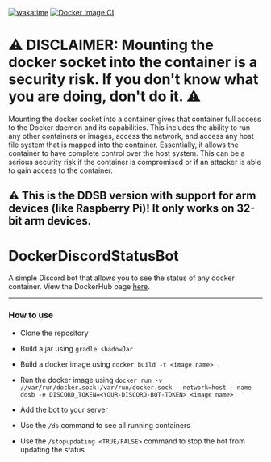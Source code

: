 [![wakatime](https://wakatime.com/badge/user/49ee5b93-5588-4f44-a2a6-bceec1836f4a/project/11927978-fe31-424f-8dc8-e6278c354e31.svg)](https://wakatime.com/badge/user/49ee5b93-5588-4f44-a2a6-bceec1836f4a/project/11927978-fe31-424f-8dc8-e6278c354e31) [![Docker Image CI](https://github.com/JonasFranke/DockerDiscordStatusBot/actions/workflows/docker-build.yml/badge.svg)](https://github.com/JonasFranke/DockerDiscordStatusBot/actions/workflows/docker-build.yml)
# ⚠️ DISCLAIMER: Mounting the docker socket into the container is a security risk. If you don't know what you are doing, don't do it. ⚠️
Mounting the docker socket into a container gives that container full access to the Docker daemon and its capabilities. This includes the ability to run any other containers or images, access the network, and access any host file system that is mapped into the container. Essentially, it allows the container to have complete control over the host system. This can be a serious security risk if the container is compromised or if an attacker is able to gain access to the container.

## ⚠️ This is the DDSB version with support for arm devices (like Raspberry Pi)! It only works on 32-bit arm devices.

# DockerDiscordStatusBot
A simple Discord bot that allows you to see the status of any docker container.
View the DockerHub page [here](https://hub.docker.com/r/jnsfrnk/ddsb).

---
### How to use
- Clone the repository
- Build a jar using ```gradle shadowJar```
- Build a docker image using ```docker build -t <image name> .```
- Run the docker image using ```docker run -v //var/run/docker.sock:/var/run/docker.sock --network=host --name ddsb -e DISCORD_TOKEN=<YOUR-DISCORD-BOT-TOKEN> <image name>```

- Add the bot to your server
- Use the ```/ds``` command to see all running containers
- Use the ```/stopupdating <TRUE/FALSE>``` command to stop the bot from updating the status

